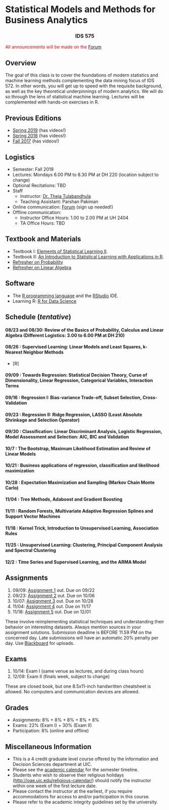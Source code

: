 # Statistical Models and Methods for Business Analytics
### <center> IDS 575 </center> 


<span style="color:red">All announcements will be made on the [Forum](https://forum.chicagods.com) </span>

## Overview

The goal of this class is to cover the foundations of modern statistics and machine learning methods complementing the data mining focus of IDS 572. In other words, you will get up to speed with the requisite background, as well as the key theoretical underpinnings of modern analytics. We will do so through the lens of statistical machine learning. Lectures will be complemented with hands-on exercises in R.

## Previous Editions

 - [Spring 2019](https://chicagodatascience.github.io/s19/575/) (has videos!)
 - [Spring 2018](https://chicagodatascience.github.io/s18/575/) (has videos!)
 - [Fall 2017](https://chicagodatascience.github.io/f17/575/) (has videos!)


## Logistics

 - Semester: Fall 2019
 - Lectures: Mondays 6.00 PM to 8.30 PM at DH 220 (location subject to change)
 - Optional Recitations: TBD
 - Staff
    - Instructor: [Dr. Theja Tulabandhula](http://theja.org) 
    - Teaching Assistant: Parshan Pakiman
 - Online communication: [Forum](https://forum.chicagods.com) (sign up needed!)
 - Offline communication:
    - Instructor Office Hours: 1.00 to 2.00 PM at UH 2404
    - TA Office Hours: TBD

## Textbook and Materials

 - Textbook I: [Elements of Statistical Learning II](http://web.stanford.edu/~hastie/ElemStatLearn/).
 - Textbook II: [An Introduction to Statistical Learning with Applications in R](http://www-bcf.usc.edu/~gareth/ISL/).
 - [Refresher on Probability](https://www.youtube.com/playlist?list=PLzq3B7Hh4uva2qkiTJHjWMkdg_Ng2KYgb)
 - [Refresher on Linear Algebra](https://www.youtube.com/playlist?list=PLzq3B7Hh4uvZpOMDIpBWtOHsgnK0LLkJ-)


## Software

 - The [R programming language](https://cran.r-project.org/index.html) and the [RStudio](https://www.rstudio.com/) IDE.
 - Learning R: [R for Data Science](https://r4ds.had.co.nz/)


## Schedule (_tentative_)


#### 08/23 and 08/30: Review of the Basics of Probability, Calculus and Linear Algebra (Different Logistics: 3.00 to 6.00 PM at DH 210)


#### 	08/26 : Supervised Learning: Linear Models and Least Squares, k-Nearest Neighbor Methods

 - [R]

#### 	09/09 : Towards Regression: Statistical Decision Theory, Curse of Dimensionality, Linear Regression, Categorical Variables, Interaction Terms


#### 	09/16 : Regression I: Bias-variance Trade-off, Subset Selection, Cross-Validation


#### 	09/23 : Regression II: Ridge Regression, LASSO (Least Absolute Shrinkage and Selection Operator)


#### 	09/30 : Classification: Linear Discriminant Analysis, Logistic Regression, Model Assessment and Selection: AIC, BIC and Validation


#### 	10/7 : The Bootstrap, Maximum Likelihood Estimation and Review of Linear Models


#### 	10/21 : Business applications of regression, classification and likelihood maximization


#### 	10/28 : Expectation Maximization and Sampling (Markov Chain Monte Carlo) 


#### 	11/04 : Tree Methods, Adaboost and Gradient Boosting


#### 	11/11 : Random Forests, Multivariate Adaptive Regression Splines and Support Vector Machines 


#### 	11/18 : Kernel Trick, Introduction to Unsupervised Learning, Association Rules 


#### 	11/25 : Unsupervised Learning: Clustering, Principal Component Analysis and Spectral Clustering 


#### 	12/2 : Time Series and Supervised Learning, and the ARMA Model


## Assignments

1. 09/09: [Assignment 1](#) out. Due on 09/22
2. 09/23: [Assignment 2](#) out. Due on 10/06 
3. 10/07: [Assignment 3](#) out. Due on 10/28
4. 11/04: [Assignment 4](#) out. Due on 11/17
5. 11/18: [Assignment 5](#) out. Due on 12/01

These involve reimplementing statistical techniques and understanding their behavior on interesting datasets. Always mention sources in your assignment solutions. Submission deadline is BEFORE 11.59 PM on the concerned day. Late submissions will have an automatic 20% penalty per day. Use [Blackboard](https://uic.blackboard.com/) for uploads.

## Exams

1. 10/14: Exam I (same venue as lectures, and during class hours)
2. 12/09: Exam II (finals week, subject to change)

These are closed book, but one 8.5x11-inch handwritten cheatsheet is allowed.  No computers and communication devices are allowed.

## Grades

 - Assignments: 8% + 8% + 8% + 8% + 8% 
 - Exams: 22% (Exam I) + 30% (Exam II)
 - Participation: 8% (online and offline)

## Miscellaneous Information

 - This is a 4 credit graduate level course offered by the Information and Decision Sciences department at UIC.
 - Please see the [academic calendar](http://catalog.uic.edu/ucat/academic-calendar/) for the semester timeline.
 - Students who wish to observe their religious holidays (http://oae.uic.edu/religious-calendar/) should notify the instructor within one week of the first lecture date. 
 - Please contact the instructor at the earliest, if you require accommodations for access to and/or participation in this course.
 - Please refer to the academic integrity guidelines set by the university.
